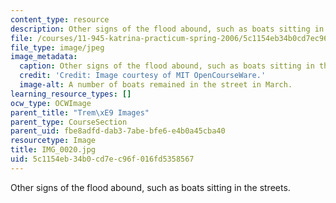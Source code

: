 ```yaml
---
content_type: resource
description: Other signs of the flood abound, such as boats sitting in the streets.
file: /courses/11-945-katrina-practicum-spring-2006/5c1154eb34b0cd7ec96f016fd5358567_IMG_0020.jpg
file_type: image/jpeg
image_metadata:
  caption: Other signs of the flood abound, such as boats sitting in the streets.
  credit: 'Credit: Image courtesy of MIT OpenCourseWare.'
  image-alt: A number of boats remained in the street in March.
learning_resource_types: []
ocw_type: OCWImage
parent_title: "Trem\xE9 Images"
parent_type: CourseSection
parent_uid: fbe8adfd-dab3-7abe-bfe6-e4b0a45cba40
resourcetype: Image
title: IMG_0020.jpg
uid: 5c1154eb-34b0-cd7e-c96f-016fd5358567
---
```

Other signs of the flood abound, such as boats sitting in the streets.

